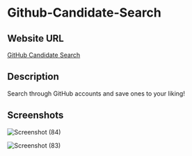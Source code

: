 # Github-Candidate-Search

## Website URL
[GitHub Candidate Search](https://githubcandidatesearch.netlify.app/)

## Description

Search through GitHub accounts and save ones to your liking!


## Screenshots
![Screenshot (84)](https://github.com/user-attachments/assets/a2073ffc-f9f1-454f-b5bf-0b12207f61b6)

![Screenshot (83)](https://github.com/user-attachments/assets/036181ae-457d-4c6d-b0bd-86e60b4b54b4)

